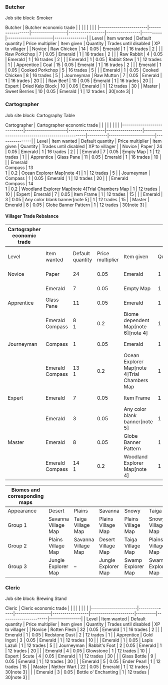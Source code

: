 ### Butcher
Job site block: Smoker

Butcher
| Butcher economic trade |                  |                  |                  |                 |          |                       |                |
|------------------------|------------------|------------------|------------------|-----------------|----------|-----------------------|----------------|
| Level                  | Item wanted      | Default quantity | Price multiplier | Item given      | Quantity | Trades until disabled | XP to villager |
| Novice                 | Raw Chicken      | 14               | 0.05             | Emerald         | 1        | 16 trades             | 2              |
|                        | Raw Porkchop     | 7                | 0.05             | Emerald         | 1        | 16 trades             | 2              |
|                        | Raw Rabbit       | 4                | 0.05             | Emerald         | 1        | 16 trades             | 2              |
|                        | Emerald          | 1                | 0.05             | Rabbit Stew     | 1        | 12 trades             | 1              |
| Apprentice             | Coal             | 15               | 0.05             | Emerald         | 1        | 16 trades             | 2              |
|                        | Emerald          | 1                | 0.05             | Cooked Porkchop | 5        | 16 trades             | 5              |
|                        | Emerald          | 1                | 0.05             | Cooked Chicken  | 8        | 16 trades             | 5              |
| Journeyman             | Raw Mutton       | 7                | 0.05             | Emerald         | 1        | 16 trades             | 20             |
|                        | Raw Beef         | 10               | 0.05             | Emerald         | 1        | 16 trades             | 20             |
| Expert                 | Dried Kelp Block | 10               | 0.05             | Emerald         | 1        | 12 trades             | 30             |
| Master                 | Sweet Berries    | 10               | 0.05             | Emerald         | 1        | 12 trades             | 30[note 3]     |

### Cartographer
Job site block: Cartography Table

Cartographer
| Cartographer economic trade |                     |                  |                  |                                                 |          |                       |                |
|-----------------------------|---------------------|------------------|------------------|-------------------------------------------------|----------|-----------------------|----------------|
| Level                       | Item wanted         | Default quantity | Price multiplier | Item given                                      | Quantity | Trades until disabled | XP to villager |
| Novice                      | Paper               | 24               | 0.05             | Emerald                                         | 1        | 16 trades             | 2              |
|                             | Emerald             | 7                | 0.05             | Empty Map                                       | 1        | 12 trades             | 1              |
| Apprentice                  | Glass Pane          | 11               | 0.05             | Emerald                                         | 1        | 16 trades             | 10             |
|                             | Emerald<br/>Compass | 13<br/>1         | 0.2              | Ocean Explorer Map[note 4]                      | 1        | 12 trades             | 5              |
| Journeyman                  | Compass             | 1                | 0.05             | Emerald                                         | 1        | 12 trades             | 20             |
|                             | Emerald<br/>Compass | 14<br/>1         | 0.2              | Woodland Explorer Map[note 4]Trial Chambers Map | 1        | 12 trades             | 10             |
| Expert                      | Emerald             | 7                | 0.05             | Item Frame                                      | 1        | 12 trades             | 15             |
|                             | Emerald             | 3                | 0.05             | Any color blank banner[note 5]                  | 1        | 12 trades             | 15             |
| Master                      | Emerald             | 8                | 0.05             | Globe Banner Pattern                            | 1        | 12 trades             | 30[note 3]     |

#### Villager Trade Rebalance
| Cartographer economic trade |                     |                  |                  |                                              |          |                       |                |
|-----------------------------|---------------------|------------------|------------------|----------------------------------------------|----------|-----------------------|----------------|
| Level                       | Item wanted         | Default quantity | Price multiplier | Item given                                   | Quantity | Trades until disabled | XP to villager |
| Novice                      | Paper               | 24               | 0.05             | Emerald                                      | 1        | 16 trades             | 2              |
|                             | Emerald             | 7                | 0.05             | Empty Map                                    | 1        | 12 trades             | 1              |
| Apprentice                  | Glass Pane          | 11               | 0.05             | Emerald                                      | 1        | 16 trades             | 10             |
|                             | Emerald<br/>Compass | 8<br/>1          | 0.2              | Biome dependent<br/>Map[note 6][note 4]      | 1        | 12 trades             | 5              |
| Journeyman                  | Compass             | 1                | 0.05             | Emerald                                      | 1        | 12 trades             | 20             |
|                             | Emerald<br/>Compass | 13<br/>1         | 0.2              | Ocean Explorer Map[note 4]Trial Chambers Map | 1        | 12 trades             | 10             |
| Expert                      | Emerald             | 7                | 0.05             | Item Frame                                   | 1        | 12 trades             | 15             |
|                             | Emerald             | 3                | 0.05             | Any color blank banner[note 5]               | 1        | 12 trades             | 15             |
| Master                      | Emerald             | 8                | 0.05             | Globe Banner Pattern                         | 1        | 12 trades             | 30[note 3]     |
|                             | Emerald<br/>Compass | 14<br/>1         | 0.2              | Woodland Explorer Map[note 4]                | 1        | 1 trade               | 30[note 3]     |

| Biomes and corresponding maps |                     |                     |                     |                    |                    |                     |                     |
|-------------------------------|---------------------|---------------------|---------------------|--------------------|--------------------|---------------------|---------------------|
| Appearance                    | Desert              | Plains              | Savanna             | Snowy              | Taiga              | Jungle              | Swamp               |
| Group 1                       | Savanna Village Map | Taiga Village Map   | Plains Village Map  | Plains Village Map | Snowy Village Map  | Savanna Village Map | Snowy Village Map   |
| Group 2                       | Plains Village Map  | Savanna Village Map | Desert Village Map  | Taiga Village Map  | Plains Village Map | Desert Village Map  | Taiga Village Map   |
| Group 3                       | Jungle Explorer Map | –                   | Jungle Explorer Map | Swamp Explorer Map | Swamp Explorer Map | Swamp Explorer Map  | Jungle Explorer Map |

### Cleric
Job site block: Brewing Stand

Cleric
| Cleric economic trade |               |                  |                  |                      |          |                       |                |
|-----------------------|---------------|------------------|------------------|----------------------|----------|-----------------------|----------------|
| Level                 | Item wanted   | Default quantity | Price multiplier | Item given           | Quantity | Trades until disabled | XP to villager |
| Novice                | Rotten Flesh  | 32               | 0.05             | Emerald              | 1        | 16 trades             | 2              |
|                       | Emerald       | 1                | 0.05             | Redstone Dust        | 2        | 12 trades             | 1              |
| Apprentice            | Gold Ingot    | 3                | 0.05             | Emerald              | 1        | 12 trades             | 10             |
|                       | Emerald       | 1                | 0.05             | Lapis Lazuli         | 1        | 12 trades             | 5              |
| Journeyman            | Rabbit's Foot | 2                | 0.05             | Emerald              | 1        | 12 trades             | 20             |
|                       | Emerald       | 4                | 0.05             | Glowstone            | 1        | 12 trades             | 10             |
| Expert                | Scute         | 4                | 0.05             | Emerald              | 1        | 12 trades             | 30             |
|                       | Glass Bottle  | 9                | 0.05             | Emerald              | 1        | 12 trades             | 30             |
|                       | Emerald       | 5                | 0.05             | Ender Pearl          | 1        | 12 trades             | 15             |
| Master                | Nether Wart   | 22               | 0.05             | Emerald              | 1        | 12 trades             | 30[note 3]     |
|                       | Emerald       | 3                | 0.05             | Bottle o' Enchanting | 1        | 12 trades             | 30[note 3]     |

